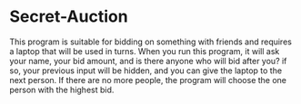 # Secret-Auction

This program is suitable for bidding on something with friends and requires a laptop that will be used in turns. When you run this program, it will ask your name, your bid amount, and is there anyone who will bid after you? if so, your previous input will be hidden, and you can give the laptop to the next person. If there are no more people, the program will choose the one person with the highest bid.
